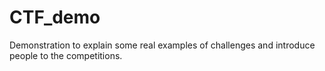 # CTF_demo
Demonstration to explain some real examples of challenges and introduce people to the competitions.
